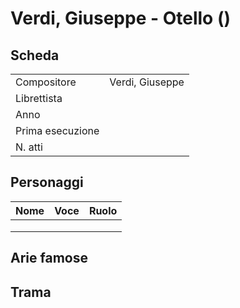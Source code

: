 # Verdi, Giuseppe - Otello ()

## Scheda

| | |
| :- | :- |
| Compositore | Verdi, Giuseppe |
| Librettista | |
| Anno | |
| Prima esecuzione | |
| N. atti | |

## Personaggi

| Nome | Voce | Ruolo |
| - | - | - |
| | | |
| | | |
| | | |

## Arie famose

## Trama
